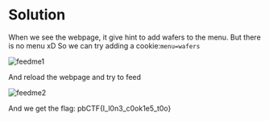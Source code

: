 # Solution

When we see the webpage, it give hint to add wafers to the menu. But there is no menu xD
So we can try adding a cookie:`menu=wafers`

![feedme1](https://github.com/sumukhchitloor/pbCTF/assets/72266248/9e67fa81-a676-4cde-9a21-c706ebecc1da)


And reload the webpage and try to feed

![feedme2](https://github.com/sumukhchitloor/pbCTF/assets/72266248/3880163e-c56a-4fcf-9dfe-fe17ed318ea0)


And we get the flag: pbCTF{I_l0n3_c0ok1e5_t0o}
